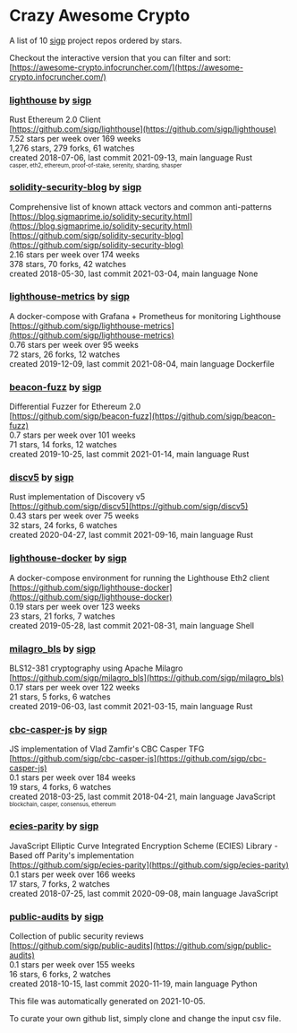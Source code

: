 # Crazy Awesome Crypto
A list of 10 [sigp](https://github.com/sigp) project repos ordered by stars.  

Checkout the interactive version that you can filter and sort: 
[https://awesome-crypto.infocruncher.com/](https://awesome-crypto.infocruncher.com/)  


### [lighthouse](https://github.com/sigp/lighthouse) by [sigp](https://github.com/sigp)  
Rust Ethereum 2.0 Client  
[https://github.com/sigp/lighthouse](https://github.com/sigp/lighthouse)  
7.52 stars per week over 169 weeks  
1,276 stars, 279 forks, 61 watches  
created 2018-07-06, last commit 2021-09-13, main language Rust  
<sub><sup>casper, eth2, ethereum, proof-of-stake, serenity, sharding, shasper</sup></sub>


### [solidity-security-blog](https://github.com/sigp/solidity-security-blog) by [sigp](https://github.com/sigp)  
Comprehensive list of known attack vectors and common anti-patterns  
[https://blog.sigmaprime.io/solidity-security.html](https://blog.sigmaprime.io/solidity-security.html)  
[https://github.com/sigp/solidity-security-blog](https://github.com/sigp/solidity-security-blog)  
2.16 stars per week over 174 weeks  
378 stars, 70 forks, 42 watches  
created 2018-05-30, last commit 2021-03-04, main language None  


### [lighthouse-metrics](https://github.com/sigp/lighthouse-metrics) by [sigp](https://github.com/sigp)  
A docker-compose with Grafana + Prometheus for monitoring Lighthouse  
[https://github.com/sigp/lighthouse-metrics](https://github.com/sigp/lighthouse-metrics)  
0.76 stars per week over 95 weeks  
72 stars, 26 forks, 12 watches  
created 2019-12-09, last commit 2021-08-04, main language Dockerfile  


### [beacon-fuzz](https://github.com/sigp/beacon-fuzz) by [sigp](https://github.com/sigp)  
Differential Fuzzer for Ethereum 2.0  
[https://github.com/sigp/beacon-fuzz](https://github.com/sigp/beacon-fuzz)  
0.7 stars per week over 101 weeks  
71 stars, 14 forks, 12 watches  
created 2019-10-25, last commit 2021-01-14, main language Rust  


### [discv5](https://github.com/sigp/discv5) by [sigp](https://github.com/sigp)  
Rust implementation of Discovery v5  
[https://github.com/sigp/discv5](https://github.com/sigp/discv5)  
0.43 stars per week over 75 weeks  
32 stars, 24 forks, 6 watches  
created 2020-04-27, last commit 2021-09-16, main language Rust  


### [lighthouse-docker](https://github.com/sigp/lighthouse-docker) by [sigp](https://github.com/sigp)  
A docker-compose environment for running the Lighthouse Eth2 client  
[https://github.com/sigp/lighthouse-docker](https://github.com/sigp/lighthouse-docker)  
0.19 stars per week over 123 weeks  
23 stars, 21 forks, 7 watches  
created 2019-05-28, last commit 2021-08-31, main language Shell  


### [milagro_bls](https://github.com/sigp/milagro_bls) by [sigp](https://github.com/sigp)  
BLS12-381 cryptography using Apache Milagro  
[https://github.com/sigp/milagro_bls](https://github.com/sigp/milagro_bls)  
0.17 stars per week over 122 weeks  
21 stars, 5 forks, 6 watches  
created 2019-06-03, last commit 2021-03-15, main language Rust  


### [cbc-casper-js](https://github.com/sigp/cbc-casper-js) by [sigp](https://github.com/sigp)  
JS implementation of Vlad Zamfir's CBC Casper TFG  
[https://github.com/sigp/cbc-casper-js](https://github.com/sigp/cbc-casper-js)  
0.1 stars per week over 184 weeks  
19 stars, 4 forks, 6 watches  
created 2018-03-25, last commit 2018-04-21, main language JavaScript  
<sub><sup>blockchain, casper, consensus, ethereum</sup></sub>


### [ecies-parity](https://github.com/sigp/ecies-parity) by [sigp](https://github.com/sigp)  
JavaScript Elliptic Curve Integrated Encryption Scheme (ECIES) Library - Based off Parity's implementation  
[https://github.com/sigp/ecies-parity](https://github.com/sigp/ecies-parity)  
0.1 stars per week over 166 weeks  
17 stars, 7 forks, 2 watches  
created 2018-07-25, last commit 2020-09-08, main language JavaScript  


### [public-audits](https://github.com/sigp/public-audits) by [sigp](https://github.com/sigp)  
Collection of public security reviews  
[https://github.com/sigp/public-audits](https://github.com/sigp/public-audits)  
0.1 stars per week over 155 weeks  
16 stars, 6 forks, 2 watches  
created 2018-10-15, last commit 2020-11-19, main language Python  


This file was automatically generated on 2021-10-05.  

To curate your own github list, simply clone and change the input csv file.  